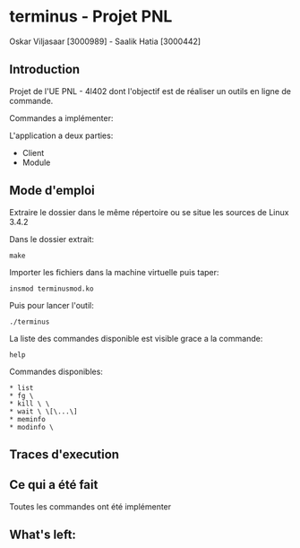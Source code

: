 # terminus - Projet PNL

Oskar Viljasaar [3000989] - Saalik Hatia [3000442]

## Introduction

Projet de l'UE PNL - 4l402 dont l'objectif est de réaliser un outils en ligne de commande.

Commandes a implémenter:

L'application a deux parties:
- Client
- Module

## Mode d'emploi

Extraire le dossier dans le même répertoire ou se situe les sources de Linux 3.4.2

Dans le dossier extrait:
<pre><code>make</code></pre>

Importer les fichiers dans la machine virtuelle puis taper:
<pre><code>insmod terminusmod.ko</code></pre>

Puis pour lancer l'outil:
<pre><code>./terminus</code></pre>

La liste des commandes disponible est visible grace a la commande:
<pre><code>help</code></pre>

Commandes disponibles: 
<pre><code>* list
* fg \<id\>
* kill \<signal\> \<pid\>
* wait \<pid\> \[\<pid\>...\]
* meminfo
* modinfo \<name\>
</pre></code>
## Traces d'execution


## Ce qui a été fait

Toutes les commandes ont été implémenter 

## What's left:


